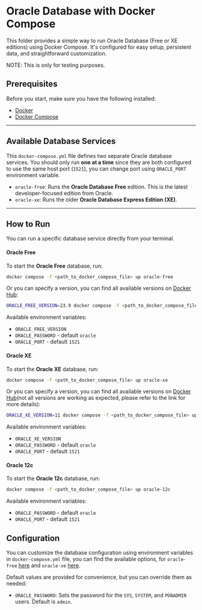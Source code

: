 # Oracle Database with Docker Compose

This folder provides a simple way to run Oracle Database (Free or XE editions) using Docker Compose. It's configured for easy setup, persistent data, and straightforward customization.

NOTE: This is only for testing purposes.

## Prerequisites

Before you start, make sure you have the following installed:
* [Docker](https://docs.docker.com/get-docker/)
* [Docker Compose](https://docs.docker.com/compose/install/)

---

## Available Database Services

This `docker-compose.yml` file defines two separate Oracle database services. You should only run **one at a time** since they are both configured to use the same host port (`1521`), you can change port using `ORACLE_PORT` environment variable.

* `oracle-free`: Runs the **Oracle Database Free** edition. This is the latest developer-focused edition from Oracle.
* `oracle-xe`: Runs the older **Oracle Database Express Edition (XE)**.

---

## How to Run

You can run a specific database service directly from your terminal.

#### Oracle Free

To start the **Oracle Free** database, run:
```bash
docker compose -f <path_to_docker_compose_file> up oracle-free
```

Or you can specify a version, you can find all available versions on [Docker Hub](https://hub.docker.com/r/gvenzl/oracle-free):
```bash
ORACLE_FREE_VERSION=23.9 docker compose -f <path_to_docker_compose_file> up oracle-free
```

Available environment variables:
- `ORACLE_FREE_VERSION`
- `ORACLE_PASSWORD` - default `oracle`
- `ORACLE_PORT` - default `1521`

#### Oracle XE

To start the **Oracle XE** database, run:
```bash
docker compose -f <path_to_docker_compose_file> up oracle-xe
```

Or you can specify a version, you can find all available versions on [Docker Hub](https://hub.docker.com/r/gvenzl/oracle-xe)(not all versions are working as expected, please refer to the link for more details):
```bash
ORACLE_XE_VERSION=11 docker compose -f <path_to_docker_compose_file> up oracle-xe
```

Available environment variables:
- `ORACLE_XE_VERSION`
- `ORACLE_PASSWORD` - default `oracle`
- `ORACLE_PORT` - default `1521`

#### Oracle 12c

To start the **Oracle 12c** database, run:
```bash
docker compose -f <path_to_docker_compose_file> up oracle-12c
```

Available environment variables:
- `ORACLE_PASSWORD` - default `oracle`
- `ORACLE_PORT` - default `1521`

## Configuration

You can customize the database configuration using environment variables in `docker-compose.yml` file, 
you can find the available options, for `oracle-free` [here](https://hub.docker.com/r/gvenzl/oracle-free#environment-variables)
and `oracle-xe` [here](https://hub.docker.com/r/gvenzl/oracle-xe#environment-variables).

Default values are provided for convenience, but you can override them as needed:
* `ORACLE_PASSWORD`: Sets the password for the `SYS`, `SYSTEM`, and `PDBADMIN` users. Default is `admin`.
